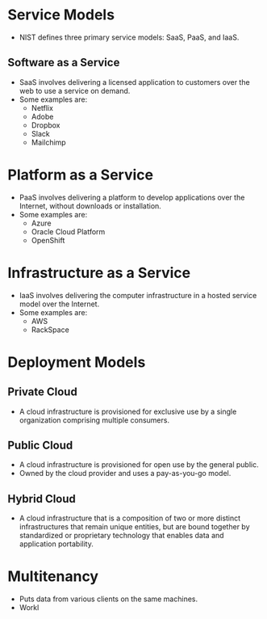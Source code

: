 # Service Models
- NIST defines three primary service models: SaaS, PaaS, and IaaS.

## Software as a Service
- SaaS involves delivering a licensed application to customers over the web to use a service on demand.
- Some examples are:
	- Netflix
	- Adobe
	- Dropbox
	- Slack
	- Mailchimp

# Platform as a Service
- PaaS involves delivering a platform to develop applications over the Internet, without downloads or installation.
- Some examples are:
	- Azure
	- Oracle Cloud Platform
	- OpenShift

# Infrastructure as a Service
- IaaS involves delivering the computer infrastructure in a hosted service model over the Internet.
- Some examples are:
	- AWS
	- RackSpace

# Deployment Models

## Private Cloud
- A cloud infrastructure is provisioned for exclusive use by a single organization comprising multiple consumers.

## Public Cloud
- A cloud infrastructure is provisioned for open use by the general public.
- Owned by the cloud provider and uses a pay-as-you-go model.

## Hybrid Cloud
- A cloud infrastructure that is a composition of two or more distinct infrastructures that remain unique entities, but are bound together by standardized or proprietary technology that enables data and application portability.

# Multitenancy
- Puts data from various clients on the same machines.
- Workl